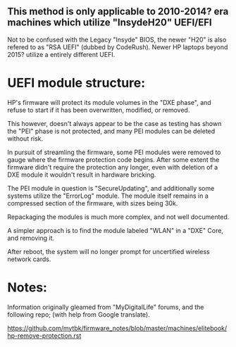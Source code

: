 ## This method is only applicable to 2010-2014? era machines which utilize "InsydeH20" UEFI/EFI

Not to be confused with the Legacy "Insyde" BIOS, the newer "H20" is also refered to as "RSA UEFI" (dubbed by CodeRush).
Newer HP laptops beyond 2015? utilize a entirely different UEFI.

# UEFI module structure:

HP's firmware will protect its module volumes in the "DXE phase", and refuse to start if it has been overwritten, modified, or removed. 

This however, doesn't always appear to be the case as testing has shown the "PEI" phase is not protected, and many PEI modules can be deleted without risk. 

In pursuit of streamling the firmware, some PEI modules were removed to gauge where the firmware protection code begins. 
After some extent the firmware didn't require the protection any longer, even with deletion of a DXE module it wouldn't result in hardware bricking.

The PEI module in question is "SecureUpdating", and additionally some systems utilize the "ErrorLog" module.
The module itself remains in a compressed section of the firmware, with sizes being 30k.

Repackaging the modules is much more complex, and not well documented.

A simpler approach is to find the module labeled "WLAN" in a "DXE" Core, and removing it.

After reboot, the system will no longer prompt for uncertified wireless network cards.


# Notes:
Information originally gleamed from "MyDigitalLife" forums, 
and the following repo; (with help from Google translate).

https://github.com/mytbk/firmware_notes/blob/master/machines/elitebook/hp-remove-protection.rst

